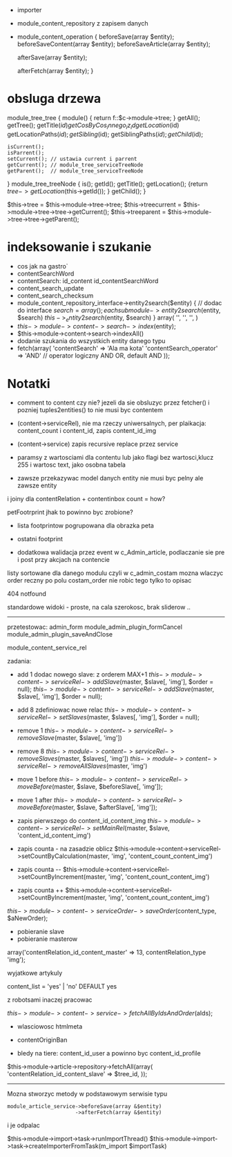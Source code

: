 - importer
- module_content_repository z zapisem danych


- module_content_operation
{
    beforeSave(array $entity);
    beforeSaveContent(array $entity);
    beforeSaveArticle(array $entity);
    
    afterSave(array $entity);
    
    afterFetch(array $entity);
}



obsluga drzewa
==============

module_tree_tree
{
    module() { return f::$c->module->tree; }
    getAll();
    getTree();
    getTitle($id)
    get{Cos}By{Cos_innego_iz_id}
    getLocation($id)
    getLocationPaths($id);
    getSibling($id);
    getSiblingPaths($id);
    getChild($id);
    
    isCurrent();
    isParrent();
    setCurrent(); // ustawia current i parrent
    getCurrent(); // module_tree_serviceTreeNode
    getParent();  // module_tree_serviceTreeNode
    
}
module_tree_treeNode
{
    is();
    getId();
    getTitle();
    getLocation(); {return $tree->getLocation($this->getId()); }
    getChild();
}

$this->tree        = $this->module->tree->tree;
$this->treecurrent = $this->module->tree->tree->getCurrent();
$this->treeparent  = $this->module->tree->tree->getParent();



indeksowanie i szukanie
=======================

- cos jak na gastro`
- contentSearchWord
- contentSearch: id_content id_contentSearchWord
- content_search_update
- content_search_checksum
- module_content_repository_interface->entity2search($entity) { // dodac do interface
    $search = array();
    each submodule ->entity2search($entity, $search)
    $this->_entity2search($entity, $search) 
}
array(
    '',
    '',
    '',
)
- $this->module->content->search->index($entity);
- $this->module->content->search->indexAll()
- dodanie szukania do wszystkich entity danego typu
- fetch(array(
    'contentSearch'          => 'Ala ma kota'
    'contentSearch_operator' => 'AND' // operator logiczny AND OR, default AND
));


Notatki
=======

- comment to content czy nie?
  jezeli da sie obsluzyc przez fetcher() i pozniej tuples2entities() to nie musi byc contentem

- (content->serviceRel),  nie ma rzeczy uniwersalnych, per plaikacja: content_count i content_id, zapis content_id_img
- (content->service) zapis recursive replace przez service
- paramsy z wartosciami dla contentu lub jako flagi bez wartosci,klucz 255 i wartosc text, jako osobna tabela
- zawsze przekazywac model danych entity nie musi byc pelny ale zawsze entity



i joiny dla contentRelation + contentinbox count = how?


petFootrprint jhak to powinno byc zrobione?
 
- lista footprintow pogrupowana dla obrazka peta
- ostatni footprint


- dodatkowa walidacja przez event w c_Admin_article, podlaczanie sie pre i post przy akcjach na contencie




listy sortowane dla danego modulu
czyli w c_admin_costam mozna wlaczyc order reczny po polu costam_order
nie robic tego tylko to opisac



404 notfound

standardowe widoki - proste, na cala szerokosc, brak sliderow ..

----------------

przetestowac:
admin_form
module_admin_plugin_formCancel
module_admin_plugin_saveAndClose


module_content_service_rel

zadania:

- add 1 dodac nowego slave: z orderem MAX+1
  $this->module->content->serviceRel->addSlave($master, $slave[, 'img'], $order = null);
  $this->module->content->serviceRel->addSlave($master, $slave[, 'img'], $order = null);
- add 8 zdefiniowac nowe relac
  $this->module->content->serviceRel->setSlaves($master, $slaves[, 'img'], $order = null);

- remove 1
  $this->module->content->serviceRel->removeSlave($master, $slave[, 'img'])
- remove 8
  $this->module->content->serviceRel->removeSlaves($master, $slaves[, 'img'])
  $this->module->content->serviceRel->removeAllSlaves($master, 'img')

  
- move 1 before
  $this->module->content->serviceRel->moveBefore($master, $slave, $beforeSlave[, 'img']);
- move 1 after
  $this->module->content->serviceRel->moveBefore($master, $slave, $afterSlave[, 'img']);

- zapis pierwszego do content_id_content_img
  $this->module->content->serviceRel->setMainRel($master, $slave, 'content_id_content_img')

- zapis counta - na zasadzie oblicz
  $this->module->content->serviceRel->setCountByCalculation(master, 'img', 'content_count_content_img')

- zapis counta --
  $this->module->content->serviceRel->setCountByIncrement(master, 'img', 'content_count_content_img')

- zapis counta ++
  $this->module->content->serviceRel->setCountByIncrement(master, 'img', 'content_count_content_img')

$this->module->content->serviceOrder->saveOrder($content_type, $aNewOrder);
  
  
- pobieranie slave
- pobieranie masterow

array('contentRelation_id_content_master' => 13, contentRelation_type 'img');





wyjatkowe artykuly
 
content_list = 'yes' | 'no' DEFAULT yes

z robotsami inaczej pracowac

$this->module->content->service->fetchAllByIdsAndOrder($aIds);

- wlasciowosc htmlmeta
- contentOriginBan

- bledy na tiere: content_id_user a powinno byc content_id_profile



$this->module->article->repository->fetchAll(array(
	'contentRelation_id_content_slave' => $tree_id,
));



------------------------------------------------

Mozna stworzyc metody w podstawowym serwisie typu 

```
module_article_service->beforeSave(array &$entity)
                      ->afterFetch(array &$entity)
```

i je odpalac


$this->module->import->task->runImportThread()
$this->module->import->task->createImporterFromTask(m_import $importTask)